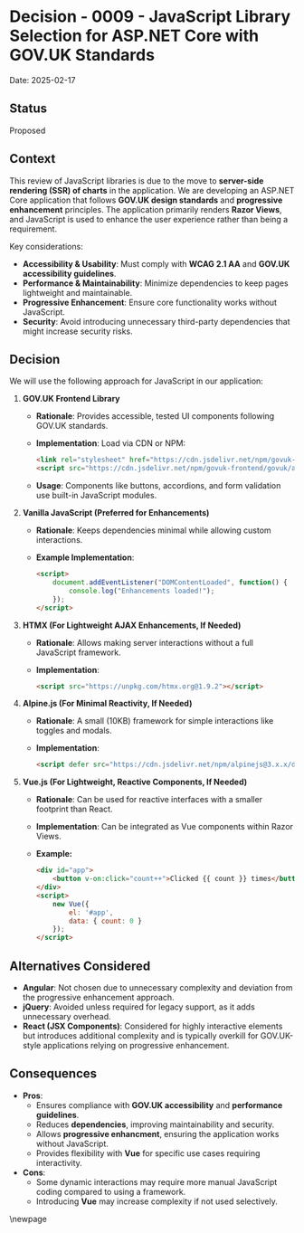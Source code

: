 # Decision - 0009 - JavaScript Library Selection for ASP.NET Core with GOV.UK Standards

Date: 2025-02-17

## Status

Proposed

## Context

This review of JavaScript libraries is due to the move to **server-side rendering (SSR) of charts** in the application.
We are developing an ASP.NET Core application that follows **GOV.UK design standards** and **progressive enhancement** principles. The application primarily renders **Razor Views**, and JavaScript is used to enhance the user experience rather than being a requirement.

Key considerations:

- **Accessibility & Usability**: Must comply with **WCAG 2.1 AA** and **GOV.UK accessibility guidelines**.
- **Performance & Maintainability**: Minimize dependencies to keep pages lightweight and maintainable.
- **Progressive Enhancement**: Ensure core functionality works without JavaScript.
- **Security**: Avoid introducing unnecessary third-party dependencies that might increase security risks.

## Decision

We will use the following approach for JavaScript in our application:

1. **GOV.UK Frontend Library**
    - **Rationale**: Provides accessible, tested UI components following GOV.UK standards.
    - **Implementation**: Load via CDN or NPM:

      ```html
      <link rel="stylesheet" href="https://cdn.jsdelivr.net/npm/govuk-frontend/govuk/all.min.css">
      <script src="https://cdn.jsdelivr.net/npm/govuk-frontend/govuk/all.min.js"></script>
      ```

    - **Usage**: Components like buttons, accordions, and form validation use built-in JavaScript modules.

2. **Vanilla JavaScript (Preferred for Enhancements)**
    - **Rationale**: Keeps dependencies minimal while allowing custom interactions.
    - **Example Implementation**:

      ```html
      <script>
          document.addEventListener("DOMContentLoaded", function() {
              console.log("Enhancements loaded!");
          });
      </script>
      ```

3. **HTMX (For Lightweight AJAX Enhancements, If Needed)**
    - **Rationale**: Allows making server interactions without a full JavaScript framework.
    - **Implementation**:

      ```html
      <script src="https://unpkg.com/htmx.org@1.9.2"></script>
      ```

4. **Alpine.js (For Minimal Reactivity, If Needed)**
    - **Rationale**: A small (10KB) framework for simple interactions like toggles and modals.
    - **Implementation**:

      ```html
      <script defer src="https://cdn.jsdelivr.net/npm/alpinejs@3.x.x/dist/cdn.min.js"></script>
      ```

5. **Vue.js (For Lightweight, Reactive Components, If Needed)**
    - **Rationale**: Can be used for reactive interfaces with a smaller footprint than React.
    - **Implementation**: Can be integrated as Vue components within Razor Views.
    - **Example:**

      ```html
      <div id="app">
          <button v-on:click="count++">Clicked {{ count }} times</button>
      </div>
      <script>
          new Vue({
              el: '#app',
              data: { count: 0 }
          });
      </script>
      ```

## Alternatives Considered

- **Angular**: Not chosen due to unnecessary complexity and deviation from the progressive enhancement approach.
- **jQuery**: Avoided unless required for legacy support, as it adds unnecessary overhead.
- **React (JSX Components)**: Considered for highly interactive elements but introduces additional complexity and is typically overkill for GOV.UK-style applications relying on progressive enhancement.

## Consequences

- **Pros**:
  - Ensures compliance with **GOV.UK accessibility** and **performance guidelines**.
  - Reduces **dependencies**, improving maintainability and security.
  - Allows **progressive enhancment**, ensuring the application works without JavaScript.
  - Provides flexibility with **Vue** for specific use cases requiring interactivity.
- **Cons**:
  - Some dynamic interactions may require more manual JavaScript coding compared to using a framework.
  - Introducing **Vue** may increase complexity if not used selectively.

<!-- Leave the rest of this page blank -->
\newpage

